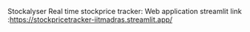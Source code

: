 Stockalyser
Real time stockprice tracker:
Web application streamlit link :https://stockpricetracker-iitmadras.streamlit.app/
